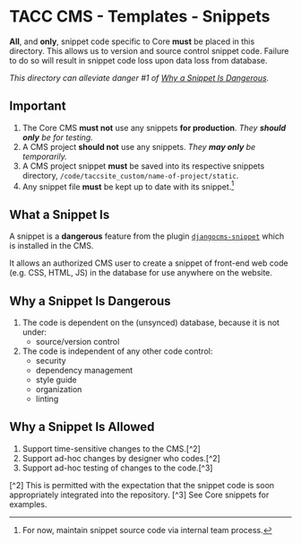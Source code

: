 # TACC CMS - Templates - Snippets

__All__, and __only__, snippet code specific to Core __must__ be placed in this directory. This allows us to version and source control snippet code. Failure to do so will result in snippet code loss upon data loss from database.

_This directory can alleviate danger #1 of [Why a Snippet Is Dangerous](#why-a-snippet-is-dangerous)._

## Important

1. The Core CMS __must not__ use any snippets __for production__. _They __should only__ be for testing._
2. A CMS project __should not__ use any snippets. _They __may only__ be temporarily._
3. A CMS project snippet __must__ be saved into its respective snippets directory, `/code/taccsite_custom/name-of-project/static`.
4. Any snippet file __must__ be kept up to date with its snippet.[^1]

[^1]: For now, maintain snippet source code via internal team process.

## What a Snippet Is

A snippet is a __dangerous__ feature from the plugin [`djangocms-snippet`](https://github.com/divio/djangocms-snippet) which is installed in the CMS.

It allows an authorized CMS user to create a snippet of front-end web code (e.g. CSS, HTML, JS) in the database for use anywhere on the website.

## Why a Snippet Is Dangerous

1. The code is dependent on the (unsynced) database, because it is not under:
    - source/version control
2. The code is independent of any other code control:
    - security
    - dependency management
    - style guide
    - organization
    - linting

## Why a Snippet Is Allowed

1. Support time-sensitive changes to the CMS.[^2]
2. Support ad-hoc changes by designer who codes.[^2]
3. Support ad-hoc testing of changes to the code.[^3]

[^2] This is permitted with the expectation that the snippet code is soon appropriately integrated into the repository.
[^3] See Core snippets for examples.
